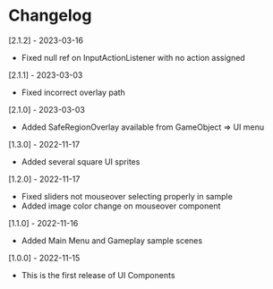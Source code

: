 # Changelog

[2.1.2] - 2023-03-16
- Fixed null ref on InputActionListener with no action assigned

[2.1.1] - 2023-03-03
- Fixed incorrect overlay path

[2.1.0] - 2023-03-03
- Added SafeRegionOverlay available from GameObject => UI menu

[1.3.0] - 2022-11-17
- Added several square UI sprites

[1.2.0] - 2022-11-17
- Fixed sliders not mouseover selecting properly in sample
- Added image color change on mouseover component

[1.1.0] - 2022-11-16
- Added Main Menu and Gameplay sample scenes

[1.0.0] - 2022-11-15
- This is the first release of UI Components